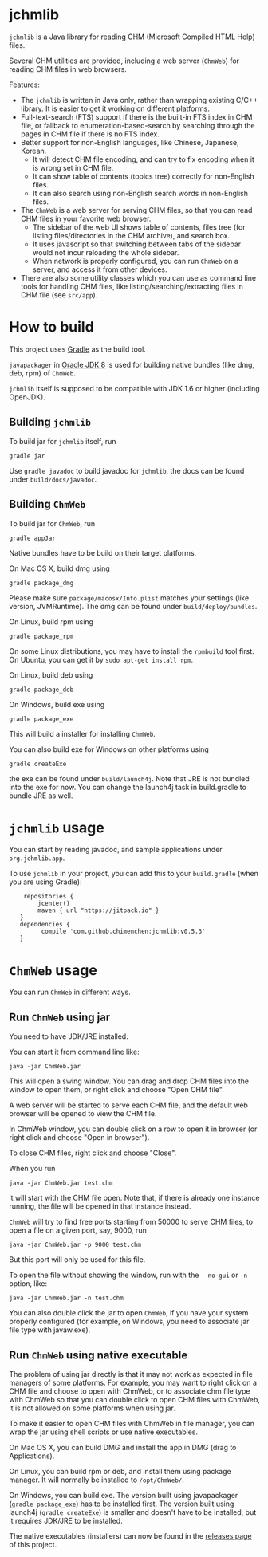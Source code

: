 # jchmlib

`jchmlib` is a Java library for reading CHM (Microsoft Compiled HTML Help) files.

Several CHM utilities are provided, 
including a web server (`ChmWeb`) for reading CHM files in web browsers.

Features:
* The `jchmlib` is written in Java only, rather than wrapping existing C/C++ library.
  It is easier to get it working on different platforms.
* Full-text-search (FTS) support if there is the built-in FTS index in CHM file,
  or fallback to enumeration-based-search by searching through the pages in CHM file if there is no FTS index.
* Better support for non-English languages, like Chinese, Japanese, Korean.
  *  It will detect CHM file encoding, and can try to fix encoding when it is wrong set in CHM file.
  *  It can show table of contents (topics tree) correctly for non-English files.
  *  It can also search using non-English search words in non-English files.
* The `ChmWeb` is a web server for serving CHM files, so that you can read CHM files in your favorite web browser.
  * The sidebar of the web UI shows table of contents, files tree (for listing files/directories in the CHM archive),
  and search box. 
  * It uses javascript so that switching between tabs of the sidebar would not incur reloading the whole sidebar.
  * When network is properly configured, you can run `ChmWeb` on a server, and access it from other devices.
* There are also some utility classes which you can use as command line tools for handling CHM files,
  like listing/searching/extracting files in CHM file (see `src/app`).  

# How to build

This project uses [Gradle](https://gradle.org/) as the build tool.

`javapackager` in [Oracle JDK 8](http://www.oracle.com/technetwork/java/javase/downloads/jdk8-downloads-2133151.html)
 is used for building native bundles (like dmg, deb, rpm) of `ChmWeb`.
 
`jchmlib` itself is supposed to be compatible with JDK 1.6 or higher (including OpenJDK).

## Building `jchmlib`

To build jar for `jchmlib` itself, run
```
gradle jar
```

Use `gradle javadoc` to build javadoc for `jchmlib`,
the docs can be found under `build/docs/javadoc`.

## Building `ChmWeb`

To build jar for `ChmWeb`, run
```
gradle appJar
```

Native bundles have to be build on their target platforms.

On Mac OS X, build dmg using
```
gradle package_dmg
```

Please make sure `package/macosx/Info.plist` matches your settings (like version, JVMRuntime).
The dmg can be found under `build/deploy/bundles`.

On Linux, build rpm using
```
gradle package_rpm
```

On some Linux distributions, you may have to install the `rpmbuild` tool first.
 On Ubuntu, you can get it by `sudo apt-get install rpm`.

On Linux, build deb using
```
gradle package_deb
```

On Windows, build exe using
```
gradle package_exe
```

This will build a installer for installing `ChmWeb`.

You can also build exe for Windows on other platforms using
```
gradle createExe
```

the exe can be found under `build/launch4j`.
Note that JRE is not bundled into the exe for now.
You can change the launch4j task in build.gradle to bundle JRE as well.

# `jchmlib` usage

You can start by reading javadoc, and sample applications under `org.jchmlib.app`.

To use `jchmlib` in your project, you can add this to your `build.gradle` 
(when you are using Gradle):
```
    repositories {
        jcenter()
        maven { url "https://jitpack.io" }
   }
   dependencies {
         compile 'com.github.chimenchen:jchmlib:v0.5.3'
   }
```

# `ChmWeb` usage

You can run `ChmWeb` in different ways.

## Run `ChmWeb` using jar

You need to have JDK/JRE installed.

You can start it from command line like:
```
java -jar ChmWeb.jar
```
This will open a swing window.
You can drag and drop CHM files into the window to open them,
or right click and choose "Open CHM file".

A web server will be started to serve each CHM file,
 and the default web browser will be opened to view the CHM file.

In ChmWeb window, you can double click on a row to open it in browser
(or right click and choose "Open in browser").

To close CHM files, right click and choose "Close".

When you run
```
java -jar ChmWeb.jar test.chm
```

it will start with the CHM file open.
Note that, if there is already one instance running,
the file will be opened in that instance instead.

`ChmWeb` will try to find free ports starting from 50000 to serve CHM files,
to open a file on a given port, say, 9000, run
```
java -jar ChmWeb.jar -p 9000 test.chm
```
But this port will only be used for this file.

To open the file without showing the window,
 run with the `--no-gui` or `-n` option, like:
```
java -jar ChmWeb.jar -n test.chm
```

You can also double click the jar to open `ChmWeb`,
if you have your system properly configured
 (for example, on Windows, you need to associate jar file type with javaw.exe).
 
## Run `ChmWeb` using native executable

The problem of using jar directly is that it may not work as expected
in file managers of some platforms.
For example, you may want to right click on a CHM file and choose to open with ChmWeb,
or to associate chm file type with ChmWeb so that you can double click to open CHM files with ChmWeb,
it is not allowed on some platforms when using jar.

To make it easier to open CHM files with ChmWeb in file manager,
you can wrap the jar using shell scripts or use native executables.

On Mac OS X, you can build DMG and install the app in DMG (drag to Applications).

On Linux, you can build rpm or deb, and install them using package manager.
 It will normally be installed to `/opt/ChmWeb/`.

On Windows, you can build exe.
The version built using javapackager (`gradle package_exe`) has to be installed first.
The version built using launch4j (`gradle createExe`) is smaller and doesn't have to be installed,
but it requires JDK/JRE to be installed.

The native executables (installers) can now be found in the [releases page](https://github.com/chimenchen/jchmlib/releases) of this project.


